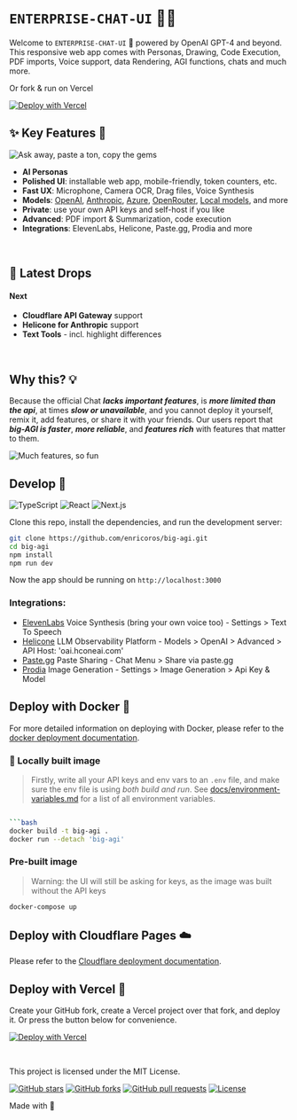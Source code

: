 # `ENTERPRISE-CHAT-UI` 🤖💬

Welcome to `ENTERPRISE-CHAT-UI` 👋 powered by OpenAI GPT-4 and beyond. This responsive web app comes with Personas, Drawing, Code Execution, PDF imports, Voice support,
data Rendering, AGI functions, chats and much more. 

Or fork & run on Vercel

[![Deploy with Vercel](https://vercel.com/button)](https://vercel.com/new/clone?repository-url=https%3A%2F%2Fgithub.com%2Fenricoros%2Fbig-agi&env=OPENAI_API_KEY,OPENAI_API_HOST&envDescription=OpenAI%20KEY%20for%20your%20deployment.%20Set%20HOST%20only%20if%20non-default.)

## ✨ Key Features 👊

![Ask away, paste a ton, copy the gems](docs/pixels/big-AGI-compo1.png)

- **AI Personas**
- **Polished UI**: installable web app, mobile-friendly, token counters, etc.
- **Fast UX**: Microphone, Camera OCR, Drag files, Voice Synthesis
- **Models**: [OpenAI](https://platform.openai.com/overview), [Anthropic](https://www.anthropic.com/product), [Azure](https://oai.azure.com/), [OpenRouter](https://openrouter.ai/), [Local models](https://github.com/oobabooga/text-generation-webui), and more
- **Private**: use your own API keys and self-host if you like
- **Advanced**: PDF import & Summarization, code execution
- **Integrations**: ElevenLabs, Helicone, Paste.gg, Prodia and more


<br/>

## 🧠 Latest Drops

#### Next

- **Cloudflare API Gateway** support
- **Helicone for Anthropic** support
- **Text Tools** - incl. highlight differences


<br/>

## Why this? 💡

Because the official Chat ___lacks important features___, is ___more limited than the api___, at times
___slow or unavailable___, and you cannot deploy it yourself, remix it, add features, or share it with
your friends.
Our users report that ___big-AGI is faster___, ___more reliable___, and ___features rich___
with features that matter to them.

![Much features, so fun](docs/pixels/big-AGI-compo2b.png)

## Develop 🧩

![TypeScript](https://img.shields.io/badge/TypeScript-007ACC?style=&logo=typescript&logoColor=white)
![React](https://img.shields.io/badge/React-61DAFB?style=&logo=react&logoColor=black)
![Next.js](https://img.shields.io/badge/Next.js-000000?style=&logo=vercel&logoColor=white)

Clone this repo, install the dependencies, and run the development server:

```bash
git clone https://github.com/enricoros/big-agi.git
cd big-agi
npm install
npm run dev
```

Now the app should be running on `http://localhost:3000`

### Integrations:

* [ElevenLabs](https://elevenlabs.io/) Voice Synthesis (bring your own voice too) - Settings > Text To Speech
* [Helicone](https://www.helicone.ai/) LLM Observability Platform - Models > OpenAI > Advanced > API Host: 'oai.hconeai.com'
* [Paste.gg](https://paste.gg/) Paste Sharing - Chat Menu > Share via paste.gg
* [Prodia](https://prodia.com/) Image Generation - Settings > Image Generation > Api Key & Model

## Deploy with Docker 🐳

For more detailed information on deploying with Docker, please refer to the [docker deployment documentation](docs/deploy-docker.md).

### 🔧 Locally built image

> Firstly, write all your API keys and env vars to an `.env` file, and make sure the env file is using *both build and run*.
> See [docs/environment-variables.md](docs/environment-variables.md) for a list of all environment variables.

```bash

```bash
docker build -t big-agi .
docker run --detach 'big-agi'
``` 

### Pre-built image

> Warning: the UI will still be asking for keys, as the image was built without the API keys

```bash
docker-compose up
```

## Deploy with Cloudflare Pages ☁️

Please refer to the [Cloudflare deployment documentation](docs/deploy-cloudflare.md).

## Deploy with Vercel 🚀

Create your GitHub fork, create a Vercel project over that fork, and deploy it. Or press the button below for convenience.

[![Deploy with Vercel](https://vercel.com/button)](https://vercel.com/new/clone?repository-url=https%3A%2F%2Fgithub.com%2Fenricoros%2Fbig-agi&env=OPENAI_API_KEY,OPENAI_API_HOST&envDescription=OpenAI%20KEY%20for%20your%20deployment.%20Set%20HOST%20only%20if%20non-default.)



<br/>

This project is licensed under the MIT License.

[![GitHub stars](https://img.shields.io/github/stars/enricoros/big-agi)](https://github.com/enricoros/big-agi/stargazers)
[![GitHub forks](https://img.shields.io/github/forks/enricoros/big-agi)](https://github.com/enricoros/big-agi/network)
[![GitHub pull requests](https://img.shields.io/github/issues-pr/enricoros/big-agi)](https://github.com/enricoros/big-agi/pulls)
[![License](https://img.shields.io/github/license/enricoros/big-agi)](https://github.com/enricoros/big-agi/LICENSE)

[//]: # ([![GitHub issues]&#40;https://img.shields.io/github/issues/enricoros/big-agi&#41;]&#40;https://github.com/enricoros/big-agi/issues&#41;)

Made with 💙
